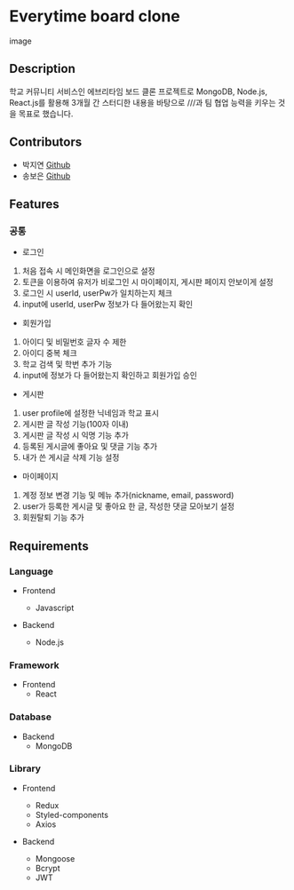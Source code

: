 # Everytime board clone

image

## Description

학교 커뮤니티 서비스인 에브리타임 보드 클론 프로젝트로 MongoDB, Node.js, React.js를 활용해 3개월 간 스터디한 내용을 바탕으로 ///과 팀 협업 능력을 키우는 것을 목표로 했습니다.

## Contributors

- 박지연 [Github](https://github.com/gparkkii)
- 송보은 [Github](https://github.com/Boeun05)

## Features

### 공통

- 로그인
1. 처음 접속 시 메인화면을 로그인으로 설정
2. 토큰을 이용하여 유저가 비로그인 시 마이페이지, 게시판 페이지 안보이게 설정
3. 로그인 시 userId, userPw가 일치하는지 체크
4. input에 userId, userPw 정보가 다 들어왔는지 확인
- 회원가입
1. 아이디 및 비밀번호 글자 수 제한
2. 아이디 중복 체크
3. 학교 검색 및 학번 추가 기능
4. input에 정보가 다 들어왔는지 확인하고 회원가입 승인
- 게시판
1. user profile에 설정한 닉네임과 학교 표시
2. 게시판 글 작성 기능(100자 이내)
3. 게시판 글 작성 시 익명 기능 추가
4. 등록된 게시글에 좋아요 및 댓글 기능 추가
5. 내가 쓴 게시글 삭제 기능 설정
- 마이페이지
1. 계정 정보 변경 기능 및 메뉴 추가(nickname, email, password)
2. user가 등록한 게시글 및 좋아요 한 글, 작성한 댓글 모아보기 설정
3. 회원탈퇴 기능 추가

## Requirements

### Language
- Frontend
  - Javascript
  
- Backend
  - Node.js
  
### Framework
- Frontend
  - React
  
### Database
- Backend
  - MongoDB
  
### Library
- Frontend
  - Redux
  - Styled-components
  - Axios

- Backend
  - Mongoose
  - Bcrypt
  - JWT

